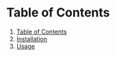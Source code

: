 # Table of Contents

1. [Table of Contents](https://github.com/esadek/oakland-crime-pipeline/blob/master/docs/TOC.md)
2. [Installation](https://github.com/esadek/oakland-crime-pipeline/blob/master/docs/installation.md)
3. [Usage](https://github.com/esadek/oakland-crime-pipeline/blob/master/docs/usage.md)